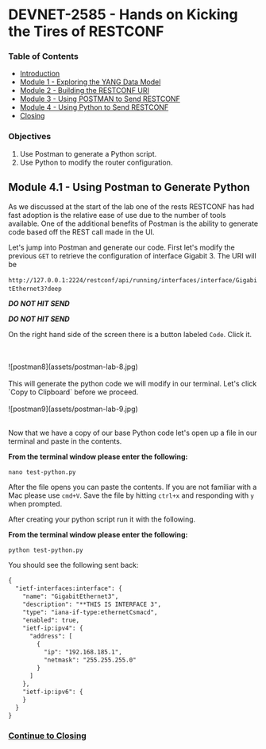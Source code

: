 # DEVNET-2585 - Hands on Kicking the Tires of RESTCONF

### Table of Contents
- [Introduction](DEVNET-2585-Intro.md)
- [Module 1 - Exploring the YANG Data Model](DEVNET-2585-M1.md)
- [Module 2 - Building the RESTCONF URI](DEVNET-2585-M2.md)
- [Module 3 - Using POSTMAN to Send RESTCONF](DEVNET-2585-M3.md)
- [Module 4 - Using Python to Send RESTCONF](DEVNET-2585-M4.md)
- [Closing](DEVNET-2585-Close.md)

### Objectives

1. Use Postman to generate a Python script.
2. Use Python to modify the router configuration.

## Module 4.1 - Using Postman to Generate Python

As we discussed at the start of the lab one of the rests RESTCONF has had fast adoption is the relative ease of use due to the number of tools available. One of the additional benefits of Postman is the ability to generate code based off the REST call made in the UI. 

Let's jump into Postman and generate our code. First let's modify the previous `GET` to retrieve the configuration of interface Gigabit 3. The URI will be

`http://127.0.0.1:2224/restconf/api/running/interfaces/interface/GigabitEthernet3?deep`

***DO NOT HIT SEND***

***DO NOT HIT SEND***

On the right hand side of the screen there is a button labeled `Code`. Click it.

<br>
<br>
![postman8](assets/postman-lab-8.jpg)
<br>
<br>
This will generate the python code we will modify in our terminal. Let's click `Copy to Clipboard` before we proceed.

<br>
<br>
![postman9](assets/postman-lab-9.jpg)
<br>
<br>


Now that we have a copy of our base Python code let's open up a file in our terminal and paste in the contents.

**From the terminal window please enter the following:**

```
nano test-python.py
```

After the file opens you can paste the contents. If you are not familiar with a Mac please use `cmd+V`. Save the file by hitting `ctrl+x` and responding with `y` when prompted.

After creating your python script run it with the following.

**From the terminal window please enter the following:**

```
python test-python.py
```

You should see the following sent back:

```
{
  "ietf-interfaces:interface": {
    "name": "GigabitEthernet3",
    "description": "**THIS IS INTERFACE 3",
    "type": "iana-if-type:ethernetCsmacd",
    "enabled": true,
    "ietf-ip:ipv4": {
      "address": [
        {
          "ip": "192.168.185.1",
          "netmask": "255.255.255.0"
        }
      ]
    },
    "ietf-ip:ipv6": {
    }
  }
}
```


### [Continue to Closing](DEVNET-2585-Close.md)